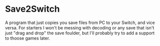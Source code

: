 # Save2Switch
A program that just copies you save files from PC to your Switch, and vice versa. 
For starters I won't be messing with decoding or any save that isn't just "drag and drop" the save foulder, but I'll probably try to add a support to thoose games later.
